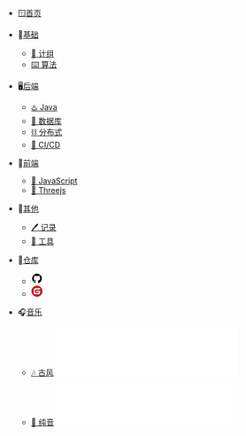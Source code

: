 * 🪟[首页](README)
* 🧱[基础]()
  - [🔑 计组](/coding/csapp/)
  <!-- - [🌐 计网](/coding/network/) -->
  <!-- - [⚙️ OS](/coding/os/) -->
  - [⌨️ 算法](/coding/algorithm/)
* 🖥️[后端](README?id=后端)
  - [♨️ Java](/coding/java/)
  - [💽 数据库](/coding/database/)
  <!-- - [🔥 测试](README?id=测试) -->
  - [⛓️ 分布式](/coding/distribute/)
  - [🤖 CI/CD](/coding/CICD/)
* 📱[前端](README?id=前端)
  - [👾 JavaScript](/coding/javascript/js/)
  <!-- - [🟢 Vue](README?id=Vue) -->
  - [🎥 Threejs](/coding/javascript/threejs/)
  <!-- - [🎨 UI设计](README?id=UI设计) -->
* 📂[其他](README?id=其他)
  - [🖊️ 记录](/writing/extract/)
  - [🧰 工具](/coding/tool/)
* 🔗[仓库]()
  <!-- github -->
  - [<svg t="1662433951325" class="icon" viewBox="0 0 1024 1024" version="1.1" xmlns="http://www.w3.org/2000/svg" p-id="2825" width="20" height="20"><path d="M960 512c0 97.76-28.704 185.216-85.664 263.264-56.96 78.016-130.496 131.84-220.64 161.856-10.304 1.824-18.368 0.448-22.848-4.032a22.4 22.4 0 0 1-7.2-17.504v-122.88c0-37.632-10.304-65.44-30.464-82.912a409.856 409.856 0 0 0 59.616-10.368 222.752 222.752 0 0 0 54.72-22.816c18.848-10.784 34.528-23.36 47.104-38.592 12.544-15.232 22.848-35.904 30.912-61.44 8.096-25.568 12.128-54.688 12.128-87.904 0-47.072-15.232-86.976-46.208-120.16 14.368-35.456 13.024-74.912-4.48-118.848-10.752-3.616-26.432-1.344-47.072 6.272s-38.56 16.16-53.824 25.568l-21.984 13.888c-36.32-10.304-73.536-15.232-112.096-15.232s-75.776 4.928-112.096 15.232a444.48 444.48 0 0 0-24.672-15.68c-10.336-6.272-26.464-13.888-48.896-22.432-21.952-8.96-39.008-11.232-50.24-8.064-17.024 43.936-18.368 83.424-4.032 118.848-30.496 33.632-46.176 73.536-46.176 120.608 0 33.216 4.032 62.336 12.128 87.456 8.032 25.12 18.368 45.76 30.496 61.44 12.544 15.68 28.224 28.704 47.072 39.04 18.848 10.304 37.216 17.92 54.72 22.816a409.6 409.6 0 0 0 59.648 10.368c-15.712 13.856-25.12 34.048-28.704 60.064a99.744 99.744 0 0 1-26.464 8.512 178.208 178.208 0 0 1-33.184 2.688c-13.024 0-25.568-4.032-38.144-12.544-12.544-8.512-23.296-20.64-32.256-36.32a97.472 97.472 0 0 0-28.256-30.496c-11.232-8.064-21.088-12.576-28.704-13.92l-11.648-1.792c-8.096 0-13.92 0.928-17.056 2.688-3.136 1.792-4.032 4.032-2.688 6.72s3.136 5.408 5.376 8.096 4.928 4.928 7.616 7.168l4.032 2.688c8.544 4.032 17.056 11.232 25.568 21.984 8.544 10.752 14.368 20.64 18.4 29.6l5.824 13.44c4.928 14.816 13.44 26.912 25.568 35.872 12.096 8.992 25.088 14.816 39.008 17.504 13.888 2.688 27.36 4.032 40.352 4.032s23.776-0.448 32.288-2.24l13.472-2.24c0 14.784 0 32.288 0.416 52.032 0 19.744 0.48 30.496 0.48 31.392a22.624 22.624 0 0 1-7.648 17.472c-4.928 4.48-12.992 5.824-23.296 4.032-90.144-30.048-163.68-83.84-220.64-161.888C92.256 697.216 64 609.312 64 512c0-81.152 20.192-156.064 60.096-224.672s94.176-122.88 163.232-163.232C355.936 84.192 430.816 64 512 64s156.064 20.192 224.672 60.096 122.88 94.176 163.232 163.232C939.808 355.488 960 430.848 960 512" fill="#000000" p-id="2826"></path></svg>](https://github.com/PPDebug)
  <!-- gitee -->
  - [<svg t="1662434034949" class="icon" viewBox="0 0 1024 1024" version="1.1" xmlns="http://www.w3.org/2000/svg" p-id="3062" width="20" height="20"><path d="M512 1024C229.222 1024 0 794.778 0 512S229.222 0 512 0s512 229.222 512 512-229.222 512-512 512z m259.149-568.883h-290.74a25.293 25.293 0 0 0-25.292 25.293l-0.026 63.206c0 13.952 11.315 25.293 25.267 25.293h177.024c13.978 0 25.293 11.315 25.293 25.267v12.646a75.853 75.853 0 0 1-75.853 75.853h-240.23a25.293 25.293 0 0 1-25.267-25.293V417.203a75.853 75.853 0 0 1 75.827-75.853h353.946a25.293 25.293 0 0 0 25.267-25.292l0.077-63.207a25.293 25.293 0 0 0-25.268-25.293H417.152a189.62 189.62 0 0 0-189.62 189.645V771.15c0 13.977 11.316 25.293 25.294 25.293h372.94a170.65 170.65 0 0 0 170.65-170.65V480.384a25.293 25.293 0 0 0-25.293-25.267z" fill="#C71D23" p-id="3063"></path></svg>](https://gitee.com/shang-kun-ya)
  <!-- 微信 -->
  <!-- - [<svg t="1662434081576" class="icon" viewBox="0 0 1024 1024" version="1.1" xmlns="http://www.w3.org/2000/svg" p-id="4040" width="20" height="20"><path d="M814.933333 914.666667H214.4c-54.933333 0-99.733333-44.8-99.733333-99.733334V214.4c0-54.933333 44.8-99.733333 99.733333-99.733333h600.533333c54.933333 0 99.733333 44.8 99.733334 99.733333v600.533333c0 54.933333-44.8 99.733333-99.733334 99.733334z" fill="#3FCF77" p-id="4041"></path><path d="M533.333333 602.666667c0 56-57.066667 101.333333-128 101.333333-14.933333 0-28.8-2.133333-42.133333-5.866667-6.4-1.6-37.333333 24-43.2 21.866667-6.4-2.666667 11.2-34.666667 5.333333-37.866667-29.333333-18.666667-48-46.933333-48-79.466666 0-56 57.066667-101.333333 128-101.333334s128 45.333333 128 101.333334z" fill="#8CE2AD" p-id="4042"></path><path d="M746.666667 493.333333c0 54.4-32 102.4-81.066667 132.266667-8 4.8 26.133333 53.333333 17.066667 57.066667-8.533333 3.733333-60.266667-37.333333-69.866667-34.666667-19.2 5.333333-39.466667 8-60.8 8C444.266667 656 357.333333 582.933333 357.333333 493.333333S444.266667 330.666667 552 330.666667 746.666667 403.733333 746.666667 493.333333z" fill="#FFFFFF" p-id="4043"></path><path d="M485.333333 464m-21.333333 0a21.333333 21.333333 0 1 0 42.666667 0 21.333333 21.333333 0 1 0-42.666667 0Z" fill="#3FCF77" p-id="4044"></path><path d="M357.333333 581.333333m-14.933333 0a14.933333 14.933333 0 1 0 29.866667 0 14.933333 14.933333 0 1 0-29.866667 0Z" fill="#3FCF77" p-id="4045"></path><path d="M618.666667 464m-21.333334 0a21.333333 21.333333 0 1 0 42.666667 0 21.333333 21.333333 0 1 0-42.666667 0Z" fill="#3FCF77" p-id="4046"></path></svg>]() -->
  

* 🎧[音乐]()
    - [🎶 古风]()
        <!-- script:start -->
        <iframe frameborder="no" border="0" marginwidth="0" marginheight="0" width=330 height=86 src="//music.163.com/outchain/player?type=2&id=422428345&auto=0&height=66"></iframe>
        <!-- script:end -->
    - [🎹 纯音]()
        <!-- script:start -->
        <iframe frameborder="no" border="0" marginwidth="0" marginheight="0" width=330 height=86 src="//music.163.com/outchain/player?type=2&id=478507889&auto=0&height=66"></iframe>
        <!-- script:end -->